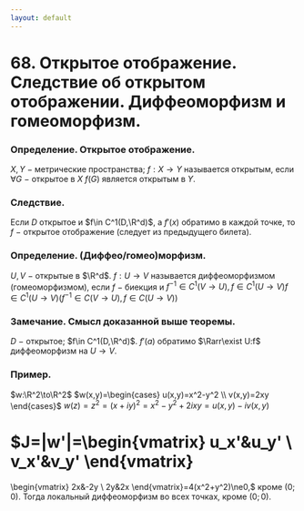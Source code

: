 ```yaml
---
layout: default
---
```

# 68. Открытое отображение. Следствие об открытом отображении. Диффеоморфизм и гомеоморфизм.

### Определение. Открытое отображение.
$X,Y~-~$метрические пространства;
$f:X\to Y$ называется открытым, если $\forall G~-~$открытое в $X$
$f(G)$ является открытым в $Y$.

### Следствие.
Если $D$ открытое и $f\in C^1(D,\R^d)$, а $f'(x)$ обратимо в каждой точке, то
$f~-~$открытое отображение (следует из предыдущего билета).

### Определение. (Диффео/гомео)морфизм.
$U,V~-~$открытые в $\R^d$.
$f:U\to V$ называется диффеоморфизмом (гомеоморфизмом), если
$f~-~$биекция и $f^{-1}\in C^1(V\to U),f\in C^1(U\to V)$$f\in C^1(U\to V)$$\Big(f^{-1}\in C(V\to U),f\in C(U\to V)\Big)$

### Замечание. Смысл доказанной выше теоремы.
$D~-~$открытое; $f\in C^1(D,\R^d)$.
$f'(a)$ обратимо $\Rarr\exist U:f$ диффеоморфизм на $U\to V$.

### Пример.
$w:\R^2\to\R^2$
$w(x,y)=\begin{cases}
u(x,y)=x^2-y^2
\\
v(x,y)=2xy
\end{cases}$
$w(z)=z^2=(x+iy)^2=x^2-y^2+2ixy=u(x,y)-iv(x,y)$

$J=\|w'\|=\begin{vmatrix}
u_x'&u_y'
\\
v_x'&v_y'
\end{vmatrix}
=
\begin{vmatrix}
2x&-2y
\\
2y&2x
\end{vmatrix}=4(x^2+y^2)\ne0,$ кроме $(0;0)$.
Тогда локальный диффеоморфизм во всех точках, кроме $(0;0)$.